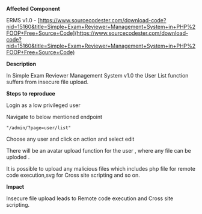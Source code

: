 **Affected Component**

ERMS v1.0 - 
[https://www.sourcecodester.com/download-code?nid=15160&title=Simple+Exam+Reviewer+Management+System+in+PHP%2FOOP+Free+Source+Code](https://www.sourcecodester.com/download-code?nid=15160&title=Simple+Exam+Reviewer+Management+System+in+PHP%2FOOP+Free+Source+Code)

**Description**

In Simple Exam Reviewer Management System v1.0 the User List function suffers from insecure file upload.

**Steps to reproduce**  

Login as a low privileged user
  
Navigate to below mentioned endpoint  

    "/admin/?page=user/list" 
  
Choose any user and click on action and select edit 
 
There will be an avatar upload function for the user , where any file can be uploded . 

It is possible to upload any malicious files which includes php file for remote code execution,svg for Cross site scripting and so on.
 
**Impact**  

Insecure file upload leads to Remote code execution and Cross site scripting.
